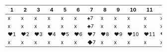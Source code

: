 | 1 | 2 | 3 | 4 | 5 | 6 | 7 | 8 | 9 | 10 | 11 | 12 | 13 |
| - | - | - | - | - | - | - | - | - | - | - | - | - |
| x | x | x | x | x | x | ♠7 | x | x | x | x | x | x |
| x | x | x | x | x | x | ♣7 | x | x | x | x | x | x |
| ♥1 | ♥2 | ♥3 | ♥4 | ♥5 | ♥6 | ♥7 | ♥8 | ♥9 | ♥10 | ♥11 | ♥12 | ♥13 |
| x | x | x | x | x | x | ◆7 | x | x | x | x | x | x |